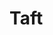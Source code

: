 # Taft
<!--Its just a webpage about President Taft that I made in a day to practice code. Made 02SEP17-->
